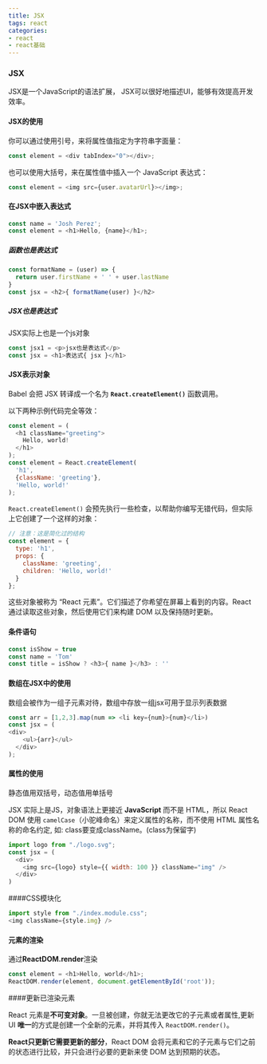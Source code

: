 ```yaml
---
title: JSX
tags: react
categories:
- react
- react基础
---
```


### JSX

JSX是一个JavaScript的语法扩展， JSX可以很好地描述UI，能够有效提高开发效率。 

#### JSX的使用

你可以通过使用引号，来将属性值指定为字符串字面量：

```js
const element = <div tabIndex="0"></div>;
```

也可以使用大括号，来在属性值中插入一个 JavaScript 表达式：

```js
const element = <img src={user.avatarUrl}></img>;
```

#### 在JSX中嵌入表达式

```js
const name = 'Josh Perez';
const element = <h1>Hello, {name}</h1>;
```

##### 函数也是表达式

```js
const formatName = (user) => {
  return user.firstName + ' ' + user.lastName
}
const jsx = <h2>{ formatName(user) }</h2>
```

##### JSX也是表达式

JSX实际上也是一个js对象

```js
const jsx1 = <p>jsx也是表达式</p>
const jsx = <h1>表达式{ jsx }</h1>
```

#### JSX表示对象

Babel 会把 JSX 转译成一个名为 **`React.createElement()`** 函数调用。

以下两种示例代码完全等效：

```js
const element = (
  <h1 className="greeting">
    Hello, world!
  </h1>
);
const element = React.createElement(
  'h1',
  {className: 'greeting'},
  'Hello, world!'
);
```

`React.createElement()` 会预先执行一些检查，以帮助你编写无错代码，但实际上它创建了一个这样的对象：

```js
// 注意：这是简化过的结构
const element = {
  type: 'h1',
  props: {
    className: 'greeting',
    children: 'Hello, world!'
  }
};
```

这些对象被称为 “React 元素”。它们描述了你希望在屏幕上看到的内容。React 通过读取这些对象，然后使用它们来构建 DOM 以及保持随时更新。

#### 条件语句

```js
const isShow = true
const name = 'Tom'
const title = isShow ? <h3>{ name }</h3> : ''
```

#### 数组在JSX中的使用

数组会被作为一组子元素对待，数组中存放一组jsx可用于显示列表数据 

```js
const arr = [1,2,3].map(num => <li key={num}>{num}</li>)
const jsx = (
<div>
    <ul>{arr}</ul>
  </div>
);
```

#### 属性的使用

静态值用双括号，动态值用单括号

JSX 实际上是JS，对象语法上更接近 **JavaScript** 而不是 HTML，所以 React DOM 使用 `camelCase`（小驼峰命名）来定义属性的名称，而不使用 HTML 属性名称的命名约定, 如: class要变成className。(class为保留字)

```js
import logo from "./logo.svg";
const jsx = (
  <div>
    <img src={logo} style={{ width: 100 }} className="img" />
  </div>
)
```

####CSS模块化

```js
import style from "./index.module.css";
<img className={style.img} />
```

#### 元素的渲染

通过**ReactDOM.render**渲染

```js
const element = <h1>Hello, world</h1>;
ReactDOM.render(element, document.getElementById('root'));
```

####更新已渲染元素

React 元素是**不可变对象**。一旦被创建，你就无法更改它的子元素或者属性,更新 UI **唯一**的方式是创建一个全新的元素，并将其传入 `ReactDOM.render()`。

**React只更新它需要更新的部分**，React DOM 会将元素和它的子元素与它们之前的状态进行比较，并只会进行必要的更新来使 DOM 达到预期的状态。